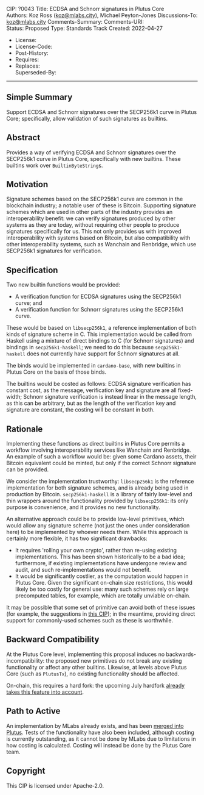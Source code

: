 CIP: ?0043 
Title: ECDSA and Schnorr signatures in Plutus Core  
Authors: Koz Ross (koz@mlabs.city), Michael Peyton-Jones 
Discussions-To: koz@mlabs.city
Comments-Summary: 
Comments-URI:  
Status: Proposed
Type: Standards Track
Created: 2022-04-27  
* License:   
* License-Code:   
* Post-History:  
* Requires:
* Replaces:  
Superseded-By:
---
## Simple Summary

Support ECDSA and Schnorr signatures over the SECP256k1 curve in Plutus Core; 
specifically, allow validation of such signatures as builtins.

## Abstract

Provides a way of verifying ECDSA and Schnorr signatures over the SECP256k1
curve in Plutus Core, specifically with new builtins. These builtins work over
``BuiltinByteString``s.

## Motivation

Signature schemes based on the SECP256k1 curve are common in the blockchain
industry; a notable user of these is Bitcoin. Supporting signature schemes which
are used in other parts of the industry provides an interoperability benefit: we
can verify signatures produced by other systems as they are today, without
requiring other people to produce signatures specifically for us. This not only
provides us with improved interoperability with systems based on Bitcoin, but
also compatibility with other interoperability systems, such as Wanchain and
Renbridge, which use SECP256k1 signatures for verification.

## Specification

Two new builtin functions would be provided:

* A verification function for ECDSA signatures using the SECP256k1 curve; and
* A verification function for Schnorr signatures using the SECP256k1 curve.

These would be based on `libsecp256k1`, a reference implementation of both kinds
of signature scheme in C. This implementation would be called from Haskell using
a mixture of direct bindings to C (for Schnorr signatures) and bindings in
`secp256k1-haskell`; we need to do this because `secp256k1-haskell` does not
currently have support for Schnorr signatures at all.

The binds would be implemented in `cardano-base`, with new builtins in Plutus
Core on the basis of those binds.

The builtins would be costed as follows: ECDSA signature verification has
constant cost, as the message, verification key and signature are all
fixed-width; Schnorr signature verification is instead linear in the message
length, as this can be arbitrary, but as the length of the verification key and
signature are constant, the costing will be constant in both.

## Rationale

Implementing these functions as direct builtins in Plutus Core permits a
workflow involving interoperability services like Wanchain and Renbridge. An
example of such a workflow would be: given some Cardano assets, their Bitcoin
equivalent could be minted, but only if the correct Schnorr signature can be
provided. 

We consider the implementation trustworthy: `libsecp256k1` is the reference
implementation for both signature schemes, and is already being used in
production by Bitcoin. `secp256k1-haskell` is a library of fairly low-level and
thin wrappers around the functionality provided by `libsecp256k1`: its only
purpose is convenience, and it provides no new functionality.

An alternative approach could be to provide low-level primitives, which would
allow any signature scheme (not just the ones under consideration here) to be
implemented by whoever needs them. While this approach is certainly more
flexible, it has two significant drawbacks:

* It requires 'rolling your own crypto', rather than re-using existing
  implementations. This has been shown historically to be a bad idea;
  furthermore, if existing implementations have undergone review and audit, and
  such re-implementations would not benefit.
* It would be significantly costlier, as the computation would happen in Plutus
  Core. Given the significant on-chain size restrictions, this would likely be
  too costly for general use: many such schemes rely on large precomputed
  tables, for example, which are totally unviable on-chain.

It may be possible that some set of primitive can avoid both of these issues
(for example, the suggestions in [this
CIP](https://github.com/cardano-foundation/CIPs/pull/220)); in the meantime,
providing direct support for commonly-used schemes such as these is worthwhile.

## Backward Compatibility

At the Plutus Core level, implementing this proposal induces no
backwards-incompatibility: the proposed new primitives do not break any existing
functionality or affect any other builtins. Likewise, at levels above Plutus
Core (such as `PlutusTx`), no existing functionality should be affected.

On-chain, this requires a hard fork: the upcoming July hardfork [already takes
this feature into account](https://www.youtube.com/watch?v=B0tojqvMgB0&t=1148s).

## Path to Active

An implementation by MLabs already exists, and has been [merged into
Plutus](https://github.com/input-output-hk/plutus/pull/4368). Tests of the
functionality have also been included, although costing is currently
outstanding, as it cannot be done by MLabs due to limitations in how costing is
calculated. Costing will instead be done by the Plutus Core team.

## Copyright

This CIP is licensed under Apache-2.0.
